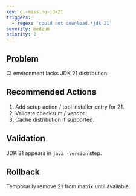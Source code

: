 ```yaml
---
key: ci-missing-jdk21
triggers:
  - regex: 'could not download.*jdk 21'
severity: medium
priority: 2
---
```

## Problem
CI environment lacks JDK 21 distribution.
## Recommended Actions
1. Add setup action / tool installer entry for 21.
2. Validate checksum / vendor.
3. Cache distribution if supported.
## Validation
JDK 21 appears in `java -version` step.
## Rollback
Temporarily remove 21 from matrix until available.
